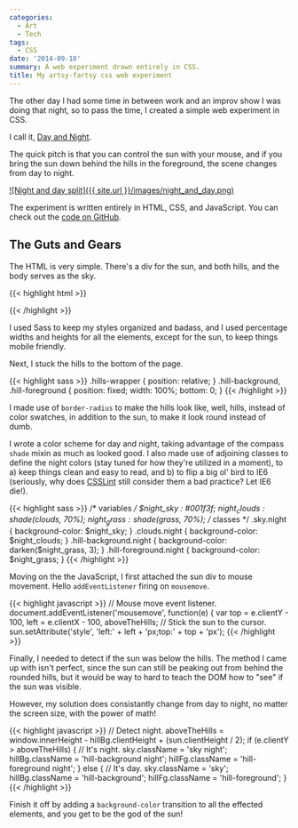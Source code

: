 ```yaml
---
categories:
  - Art
  - Tech
tags:
  - CSS
date: '2014-09-18'
summary: A web experiment drawn entirely in CSS.
title: My artsy-fartsy css web experiment
---
```



The other day I had some time in between work and an improv show I was doing that night, so to pass the time, I created a simple web experiment in CSS.

I call it, [Day and Night](http://bronzehedwick.com/nightandday/).

The quick pitch is that you can control the sun with your mouse, and if you bring the sun down behind the hills in the foreground, the scene changes from day to night.

<a href="http://bronzehedwick.com/nightandday/">![Night and day split]({{ site.url }}/images/night_and_day.png)</a>

The experiment is written entirely in HTML, CSS, and JavaScript. You can check out the [code on GitHub](https://github.com/bronzehedwick/nightandday).

## The Guts and Gears

The HTML is very simple. There's a div for the sun, and both hills, and the body serves as the sky.

{{< highlight html >}}
<body id="sky" class="sky">
  <div id="sun" class="sun"></div>
  <div class="hills-wrapper">
    <div id="hill-background" class="hill-background"></div>
    <div id="hill-foreground" class="hill-foreground"></div>
  </div>
</body>
{{< /highlight >}}

I used Sass to keep my styles organized and badass, and I used percentage widths and heights for all the elements, except for the sun, to keep things mobile friendly.

Next, I stuck the hills to the bottom of the page.

{{< highlight sass >}}
.hills-wrapper {
  position: relative;
}
.hill-background,
.hill-foreground {
  position: fixed;
  width: 100%;
  bottom: 0;
}
{{< /highlight >}}

I made use of `border-radius` to make the hills look like, well, hills, instead of color swatches, in addition to the sun, to make it look round instead of dumb.

I wrote a color scheme for day and night, taking advantage of the compass `shade` mixin as much as looked good. I also made use of adjoining classes to define the night colors (stay tuned for how they're utilized in a moment), to a) keep things clean and easy to read, and b) to flip a big ol' bird to IE6 (seriously, why does [CSSLint](http://csslint.net) still consider them a bad practice? Let IE6 die!).

{{< highlight sass >}}
/* variables */
$night_sky : #001f3f;
$night_clouds : shade($clouds, 70%);
$night_grass : shade($grass, 70%);
/* classes */
.sky.night { background-color: $night_sky; }
.clouds.night { background-color: $night_clouds; }
.hill-background.night { background-color: darken($night_grass, 3); }
.hill-foreground.night { background-color: $night_grass; }
{{< /highlight >}}

Moving on the the JavaScript, I first attached the sun div to mouse movement. Hello `addEventListener` firing on `mousemove`.

{{< highlight javascript >}}
// Mouse move event listener.
document.addEventListener('mousemove', function(e) {
  var top = e.clientY - 100,
  left = e.clientX - 100,
  aboveTheHills;
  // Stick the sun to the cursor.
  sun.setAttribute('style', 'left:' + left + 'px;top:' + top + 'px');
{{< /highlight >}}

Finally, I needed to detect if the sun was below the hills. The method I came up with isn't perfect, since the sun can still be peaking out from behind the rounded hills, but it would be way to hard to teach the DOM how to "see" if the sun was visible.

However, my solution does consistantly change from day to night, no matter the screen size, with the power of math!

{{< highlight javascript >}}
 // Detect night.
aboveTheHills = window.innerHeight - hillBg.clientHeight + (sun.clientHeight / 2);
if (e.clientY > aboveTheHills) {
  // It's night.
  sky.className = 'sky night';
  hillBg.className = 'hill-background night';
  hillFg.className = 'hill-foreground night';
}
else {
  // It's day.
  sky.className = 'sky';
  hillBg.className = 'hill-background';
  hillFg.className = 'hill-foreground';
}
{{< /highlight >}}

Finish it off by adding a `background-color` transition to all the effected elements, and you get to be the god of the sun!
